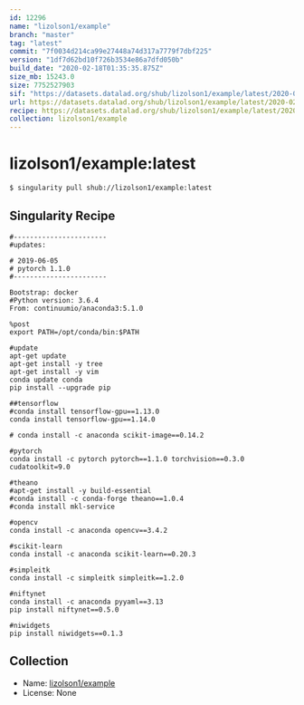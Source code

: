 ```yaml
---
id: 12296
name: "lizolson1/example"
branch: "master"
tag: "latest"
commit: "7f0034d214ca99e27448a74d317a7779f7dbf225"
version: "1df7d62bd10f726b3534e86a7dfd050b"
build_date: "2020-02-18T01:35:35.875Z"
size_mb: 15243.0
size: 7752527903
sif: "https://datasets.datalad.org/shub/lizolson1/example/latest/2020-02-18-7f0034d2-1df7d62b/1df7d62bd10f726b3534e86a7dfd050b.sif"
url: https://datasets.datalad.org/shub/lizolson1/example/latest/2020-02-18-7f0034d2-1df7d62b/
recipe: https://datasets.datalad.org/shub/lizolson1/example/latest/2020-02-18-7f0034d2-1df7d62b/Singularity
collection: lizolson1/example
---
```


# lizolson1/example:latest

```bash
$ singularity pull shub://lizolson1/example:latest
```

## Singularity Recipe

```singularity
#-----------------------
#updates:

# 2019-06-05
# pytorch 1.1.0
#-----------------------

Bootstrap: docker
#Python version: 3.6.4 
From: continuumio/anaconda3:5.1.0

%post
export PATH=/opt/conda/bin:$PATH

#update
apt-get update
apt-get install -y tree
apt-get install -y vim
conda update conda
pip install --upgrade pip

##tensorflow
#conda install tensorflow-gpu==1.13.0
conda install tensorflow-gpu==1.14.0

# conda install -c anaconda scikit-image==0.14.2

#pytorch
conda install -c pytorch pytorch==1.1.0 torchvision==0.3.0 cudatoolkit=9.0

#theano
#apt-get install -y build-essential
#conda install -c conda-forge theano==1.0.4
#conda install mkl-service

#opencv
conda install -c anaconda opencv==3.4.2

#scikit-learn
conda install -c anaconda scikit-learn==0.20.3

#simpleitk
conda install -c simpleitk simpleitk==1.2.0

#niftynet
conda install -c anaconda pyyaml==3.13
pip install niftynet==0.5.0

#niwidgets
pip install niwidgets==0.1.3
```

## Collection

 - Name: [lizolson1/example](https://github.com/lizolson1/example)
 - License: None

